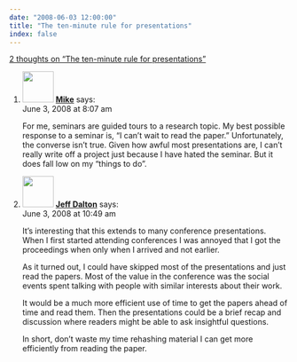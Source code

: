 ```yaml
---
date: "2008-06-03 12:00:00"
title: "The ten-minute rule for presentations"
index: false
---
```


[2 thoughts on &ldquo;The ten-minute rule for presentations&rdquo;](/lemire/blog/2008/06-03-the-ten-minute-rule-for-presentations)

<ol class="comment-list">
<li id="comment-49940" class="comment even thread-even depth-1">
<div class="comment-author vcard">
<img alt src="https://secure.gravatar.com/avatar/6ab93fc1b525f975789bafefa3449501?s=56&#038;d=mm&#038;r=g" srcset="https://secure.gravatar.com/avatar/6ab93fc1b525f975789bafefa3449501?s=112&#038;d=mm&#038;r=g 2x" class="avatar avatar-56 photo" height="56" width="56" decoding="async" /> <b class="fn"><a href="https://eebatou.wordpress.com/" class="url" rel="ugc external nofollow">Mike</a></b> <span class="says">says:</span> </div>
<div class="comment-metadata"><time datetime="2008-06-03T08:07:40+00:00">June 3, 2008 at 8:07 am</time></a> </div>
<div class="comment-content">
<p>For me, seminars are guided tours to a research topic. My best possible response to a seminar is, &ldquo;I can&rsquo;t wait to read the paper.&rdquo; Unfortunately, the converse isn&rsquo;t true. Given how awful most presentations are, I can&rsquo;t really write off a project just because I have hated the seminar. But it does fall low on my &ldquo;things to do&rdquo;.</p>
</div>
</li>
<li id="comment-49941" class="comment odd alt thread-odd thread-alt depth-1">
<div class="comment-author vcard">
<img alt src="https://secure.gravatar.com/avatar/897238b0ccc32a770f369c7e58c3d645?s=56&#038;d=mm&#038;r=g" srcset="https://secure.gravatar.com/avatar/897238b0ccc32a770f369c7e58c3d645?s=112&#038;d=mm&#038;r=g 2x" class="avatar avatar-56 photo" height="56" width="56" decoding="async" /> <b class="fn"><a href="http://www.searchenginecaffe.com" class="url" rel="ugc external nofollow">Jeff Dalton</a></b> <span class="says">says:</span> </div>
<div class="comment-metadata"><time datetime="2008-06-03T10:49:39+00:00">June 3, 2008 at 10:49 am</time></a> </div>
<div class="comment-content">
<p>It&rsquo;s interesting that this extends to many conference presentations. When I first started attending conferences I was annoyed that I got the proceedings when only when I arrived and not earlier.</p>
<p>As it turned out, I could have skipped most of the presentations and just read the papers. Most of the value in the conference was the social events spent talking with people with similar interests about their work. </p>
<p>It would be a much more efficient use of time to get the papers ahead of time and read them. Then the presentations could be a brief recap and discussion where readers might be able to ask insightful questions.</p>
<p>In short, don&rsquo;t waste my time rehashing material I can get more efficiently from reading the paper.</p>
</div>
</li>
</ol>
